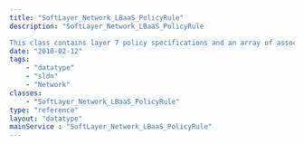 ```yaml
---
title: "SoftLayer_Network_LBaaS_PolicyRule"
description: "SoftLayer_Network_LBaaS_PolicyRule 

This class contains layer 7 policy specifications and an array of associated rules An array of objects of this class must be passed to the API in order to create a policy and its associated rules. <ul> <li>The layer 7 policy object </li> <li>An array of layer 7 rules </li> </ul> "
date: "2018-02-12"
tags:
    - "datatype"
    - "sldn"
    - "Network"
classes:
    - "SoftLayer_Network_LBaaS_PolicyRule"
type: "reference"
layout: "datatype"
mainService : "SoftLayer_Network_LBaaS_PolicyRule"
---
```


